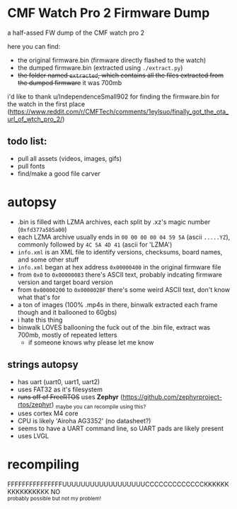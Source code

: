 # CMF Watch Pro 2 Firmware Dump
a half-assed FW dump of the CMF watch pro 2

here you can find: 
- the original firmware.bin (firmware directly flashed to the watch)
- the dumped firmware.bin (extracted using `./extract.py`)
- ~~the folder named `extracted`, which contains all the files extracted from the dumped firmware~~ it was 700mb

i'd like to thank u/IndependenceSmall902 for finding the firmware.bin for the watch in the first place (https://www.reddit.com/r/CMFTech/comments/1eylsuo/finally_got_the_ota_url_of_wtch_pro_2/)

## todo list:
- pull all assets (videos, images, gifs)
- pull fonts
- find/make a good file carver

# autopsy
- .bin is filled with LZMA archives, each split by .xz's magic number (`0xfd377a585a00`)
- each LZMA archive usually ends in `00 00 00 00 04 59 5A` (ascii `.....YZ`), commonly followed by `4C 5A 4D 41` (ascii for 'LZMA')
- `info.xml` is an XML file to identify versions, checksums, board names, and some other stuff
- `info.xml` began at hex address `0x00000400` in the original firmware file
- from `0x0` to `0x00000083` there's ASCII text, probably indcating firmware version and target board version
- from `0x00000200` to `0x000002BF` there's some weird ASCII text, don't know what that's for
- a ton of images (100% .mp4s in there, binwalk extracted each frame though and it ballooned to 60gbs)
- i hate this thing
- binwalk LOVES ballooning the fuck out of the .bin file, extract was 700mb, mostly of repeated letters
    - if someone knows why please let me know

## strings autopsy
- has uart (uart0, uart1, uart2)
- uses FAT32 as it's filesystem
- ~~runs off of FreeRTOS~~ uses **Zephyr** (https://github.com/zephyrproject-rtos/zephyr) <sub>maybe you can recompile using this?</sub>
- uses cortex M4 core
- CPU is likely 'Airoha AG3352' (no datasheet?)
- seems to have a UART command line, so UART pads are likely present
- uses LVGL

# recompiling
FFFFFFFFFFFFFFFUUUUUUUUUUUUUUUUUUCCCCCCCCCCCCCKKKKKKKKKKKKKKKK NO  
<sub>probably possible but not my problem!</sub>
